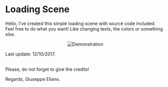 # Loading Scene
Hello, I've created this simple loading scene with source code included. Feel free to do what you want! Like changing texts, the colors or something else.
<p align="center">
  <img src="https://i.imgur.com/D9zvWC4.gif" title="Demonstration">
</p>


Last update: 12/10/2017.<br><br>

Please, do not forget to give the credits!

Regards,
Giuseppe Eliano.
